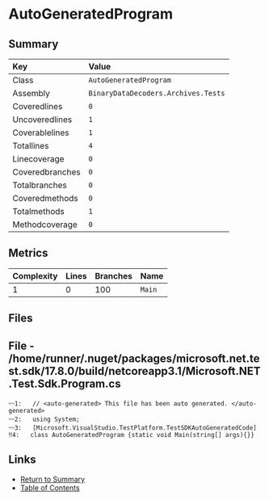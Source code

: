 ﻿# AutoGeneratedProgram

## Summary

| Key             | Value                               |
| :-------------- | :---------------------------------- |
| Class           | `AutoGeneratedProgram`              |
| Assembly        | `BinaryDataDecoders.Archives.Tests` |
| Coveredlines    | `0`                                 |
| Uncoveredlines  | `1`                                 |
| Coverablelines  | `1`                                 |
| Totallines      | `4`                                 |
| Linecoverage    | `0`                                 |
| Coveredbranches | `0`                                 |
| Totalbranches   | `0`                                 |
| Coveredmethods  | `0`                                 |
| Totalmethods    | `1`                                 |
| Methodcoverage  | `0`                                 |

## Metrics

| Complexity | Lines | Branches | Name    |
| :--------- | :---- | :------- | :------ |
| 1          | 0     | 100      | `Main`  |

## Files

## File - /home/runner/.nuget/packages/microsoft.net.test.sdk/17.8.0/build/netcoreapp3.1/Microsoft.NET.Test.Sdk.Program.cs

```CSharp
〰1:   // <auto-generated> This file has been auto generated. </auto-generated>
〰2:   using System;
〰3:   [Microsoft.VisualStudio.TestPlatform.TestSDKAutoGeneratedCode]
‼4:   class AutoGeneratedProgram {static void Main(string[] args){}}
```

## Links

* [Return to Summary](Summary.md)
* [Table of Contents](../TOC.md)

